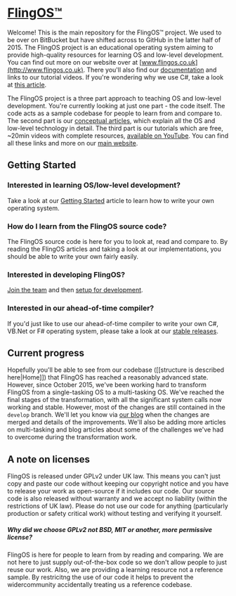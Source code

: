 # [FlingOS™](http://www.flingos.co.uk)

Welcome! This is the main repository for the FlingOS™ project. We used to be over on BitBucket but have shifted across to GitHub in the latter half of 2015. 
The FlingOS project is an educational operating system aiming to provide high-quality resources for learning OS and low-level development. You can find out more on our website over at [www.flingos.co.uk](http://www.flingos.co.uk). There you'll also find our [documentation](http://www.flingos.co.uk/docs/) and links to our tutorial videos. If you're wondering why we use C#, take a look at [this article](http://www.flingos.co.uk/docs/reference/Why-CSharp).

The FlingOS project is a three part approach to teaching OS and low-level development. You're currently looking at just one part - the code itself. The code acts as a sample codebase for people to learn from and compare to. The second part is our [conceptual articles](http://www.flingos.co.uk/docs), which explain all the OS and low-level technology in detail. The third part is our tutorials which are free, ~20min videos with complete resources, [available on YouTube](https://www.youtube.com/playlist?list=PLKbvCgwMcH7BX6Z8Bk1EuFwDa0WGkMnrz). You can find all these links and more on our [main website](http://www.flingos.co.uk).

## Getting Started

### Interested in learning OS/low-level development?
Take a look at our [Getting Started](http://www.flingos.co.uk/docs/reference/Getting-Started) article to learn how to write your own operating system.

### How do I learn from the FlingOS source code?
The FlingOS source code is here for you to look at, read and compare to. By reading the FlingOS articles and taking a look at our implementations, you should be able to write your own fairly easily.

### Interested in developing FlingOS?

[Join the team](http://www.flingos.co.uk/Develop#Join-the-team) and then [setup for development](http://www.flingos.co.uk/docs/reference/FlingOS).

### Interested in our ahead-of-time compiler?

If you'd just like to use our ahead-of-time compiler to write your own C#, VB.Net or F# operating system, please take a look at our [stable releases](http://www.flingos.co.uk/releases).

## Current progress

Hopefully you'll be able to see from our codebase ([[structure is described here|Home]]) that FlingOS has reached a reasonably advanced state. However, since October 2015, we've been working hard to transform FlingOS from a single-tasking OS to a multi-tasking OS. We've reached the final stages of the transformation, with all the significant system calls now working and stable. However, most of the changes are still contained in the `develop` branch. We'll let you know via [our blog](http://blog.flingos.co.uk) when the changes are merged and details of the improvements. We'll also be adding more articles on multi-tasking and blog articles about some of the challenges we've had to overcome during the transformation work.

## A note on licenses
FlingOS is released under GPLv2 under UK law. This means you can't just copy and paste our code without keeping our copyright notice and you have to release your work as open-source if it includes our code. Our source code is also released without warranty and we accept no liability (within the restrictions of UK law). Please do not use our code for anything (particularly production or safety critical work) without testing and verifying it yourself.

##### Why did we choose GPLv2 not BSD, MIT or another, more permissive license? 
FlingOS is here for people to learn from by reading and comparing. We are not here to just supply out-of-the-box code so we don't allow people to just reuse our work. Also, we are providing a learning resource not a reference sample. By restricitng the use of our code it helps to prevent the widercommunity accidentally treating us a reference codebase.
